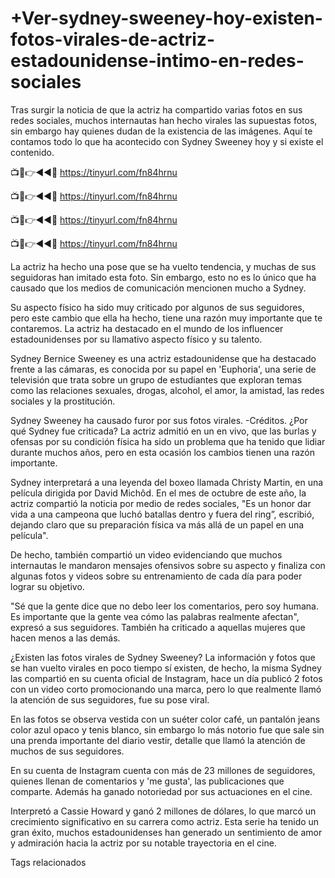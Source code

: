 # +Ver-sydney-sweeney-hoy-existen-fotos-virales-de-actriz-estadounidense-intimo-en-redes-sociales

Tras surgir la noticia de que la actriz ha compartido varias fotos en sus redes sociales, muchos internautas han hecho virales las supuestas fotos, sin embargo hay quienes dudan de la existencia de las imágenes. Aquí te contamos todo lo que ha acontecido con Sydney Sweeney hoy y si existe el contenido.

📺📱👉◄◄🔴  https://tinyurl.com/fn84hrnu

📺📱👉◄◄🔴  https://tinyurl.com/fn84hrnu

📺📱👉◄◄🔴  https://tinyurl.com/fn84hrnu

📺📱👉◄◄🔴  https://tinyurl.com/fn84hrnu


La actriz ha hecho una pose que se ha vuelto tendencia, y muchas de sus seguidoras han imitado esta foto. Sin embargo, esto no es lo único que ha causado que los medios de comunicación mencionen mucho a Sydney.

Su aspecto físico ha sido muy criticado por algunos de sus seguidores, pero este cambio que ella ha hecho, tiene una razón muy importante que te contaremos. La actriz ha destacado en el mundo de los influencer estadounidenses por su llamativo aspecto físico y su talento.

Sydney Bernice Sweeney es una actriz estadounidense que ha destacado frente a las cámaras, es conocida por su papel en 'Euphoria', una serie de televisión que trata sobre un grupo de estudiantes que exploran temas como las relaciones sexuales, drogas, alcohol, el amor, la amistad, las redes sociales y la prostitución.

Sydney Sweeney ha causado furor por sus fotos virales. -Créditos.
¿Por qué Sydney fue criticada?
La actriz admitió en un en vivo, que las burlas y ofensas por su condición física ha sido un problema que ha tenido que lidiar durante muchos años, pero en esta ocasión los cambios tienen una razón importante.

Sydney interpretará a una leyenda del boxeo llamada Christy Martin, en una película dirigida por David Michôd. En el mes de octubre de este año, la actriz compartió la noticia por medio de redes sociales, "Es un honor dar vida a una campeona que luchó batallas dentro y fuera del ring”, escribió, dejando claro que su preparación física va más allá de un papel en una película".


De hecho, también compartió un video evidenciando que muchos internautas le mandaron mensajes ofensivos sobre su aspecto y finaliza con algunas fotos y videos sobre su entrenamiento de cada día para poder lograr su objetivo.


"Sé que la gente dice que no debo leer los comentarios, pero soy humana. Es importante que la gente vea cómo las palabras realmente afectan", expresó a sus seguidores. También ha criticado a aquellas mujeres que hacen menos a las demás.

¿Existen las fotos virales de Sydney Sweeney?
La información y fotos que se han vuelto virales en poco tiempo sí existen, de hecho, la misma Sydney las compartió en su cuenta oficial de Instagram, hace un día publicó 2 fotos con un video corto promocionando una marca, pero lo que realmente llamó la atención de sus seguidores, fue su pose viral.

En las fotos se observa vestida con un suéter color café, un pantalón jeans color azul opaco y tenis blanco, sin embargo lo más notorio fue que sale sin una prenda importante del diario vestir, detalle que llamó la atención de muchos de sus seguidores.

En su cuenta de Instagram cuenta con más de 23 millones de seguidores, quienes llenan de comentarios y 'me gusta', las publicaciones que comparte. Además ha ganado notoriedad por sus actuaciones en el cine.

Interpretó a Cassie Howard y ganó 2 millones de dólares, lo que marcó un crecimiento significativo en su carrera como actriz. Esta serie ha tenido un gran éxito, muchos estadounidenses han generado un sentimiento de amor y admiración hacia la actriz por su notable trayectoria en el cine.

Tags relacionados
